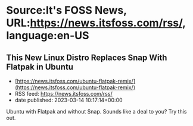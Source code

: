 # Source:It's FOSS News, URL:https://news.itsfoss.com/rss/, language:en-US

## This New Linux Distro Replaces Snap With Flatpak in Ubuntu
 - [https://news.itsfoss.com/ubuntu-flatpak-remix/](https://news.itsfoss.com/ubuntu-flatpak-remix/)
 - RSS feed: https://news.itsfoss.com/rss/
 - date published: 2023-03-14 10:17:14+00:00

Ubuntu with Flatpak and without Snap. Sounds like a deal to you? Try this out.

